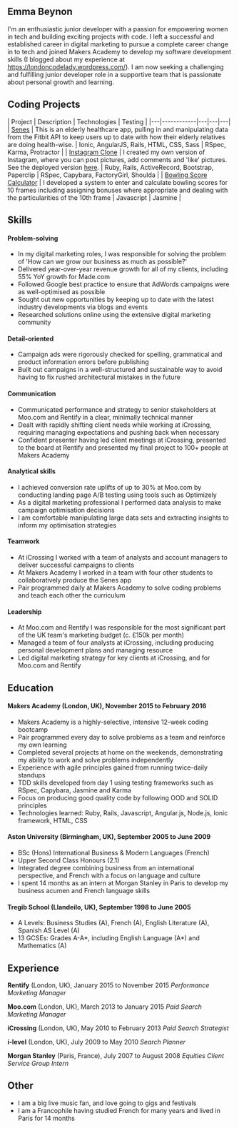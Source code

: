 ## Emma Beynon
I'm an enthusiastic junior developer with a passion for empowering women in tech and building exciting projects with code.  I left a successful and established career in digital marketing to pursue a complete career change in to tech and joined Makers Academy to develop my software development skills (I blogged about my experience at https://londoncodelady.wordpress.com/). I am now seeking a challenging and fulfilling junior developer role in a supportive team that is passionate about personal growth and learning.


## Coding Projects

| Project | Description | Technologies | Testing |
|---|------------|---|---|---|
| [Senes](https://github.com/emmabeynon/senes) | This is an elderly healthcare app, pulling in and manipulating data from the Fitbit API to keep users up to date with how their elderly relatives are doing health-wise. | Ionic, AngularJS, Rails, HTML, CSS, Sass | RSpec, Karma, Protractor |
| [Instagram Clone](https://github.com/emmabeynon/instagram-challenge) | I created my own version of Instagram, where you can post pictures, add comments and 'like' pictures. See the deployed version [here](https://fierce-spire-98420.herokuapp.com/). | Ruby, Rails, ActiveRecord, Bootstrap, Paperclip | RSpec, Capybara, FactoryGirl, Shoulda |
| [Bowling Score Calculator](https://github.com/emmabeynon/bowling-challenge) | I developed a system to enter and calculate bowling scores for 10 frames including assigning bonuses where appropriate and dealing with the particularities of the 10th frame | Javascript | Jasmine |


## Skills

#### Problem-solving
- In my digital marketing roles, I was responsible for solving the problem of 'How can we grow our business as much as possible?'
- Delivered year-over-year revenue growth for all of my clients, including 55% YoY growth for Made.com
- Followed Google best practice to ensure that AdWords campaigns were as well-optimised as possible
- Sought out new opportunities by keeping up to date with the latest industry developments via blogs and events
- Researched solutions online using the extensive digital marketing community

#### Detail-oriented
- Campaign ads were rigorously checked for spelling, grammatical and product information errors before publishing
- Built out campaigns in a well-structured and sustainable way to avoid having to fix rushed architectural mistakes in the future

#### Communication
- Communicated performance and strategy to senior stakeholders at Moo.com and Rentify in a clear, minimally technical manner
- Dealt with rapidly shifting client needs while working at iCrossing, requiring managing expectations and pushing back when necessary
- Confident presenter having led client meetings at iCrossing, presented to the board at Rentify and presented my final project to 100+ people at Makers Academy

#### Analytical skills
- I achieved conversion rate uplifts of up to 30% at Moo.com by conducting landing page A/B testing using tools such as Optimizely
- As a digital marketing professional I performed data analysis to make campaign optimisation decisions
- I am comfortable manipulating large data sets and extracting insights to inform my optimisation strategies

#### Teamwork
- At iCrossing I worked with a team of analysts and account managers to deliver successful campaigns to clients
- At Makers Academy I worked in a team with four other students to collaboratively produce the Senes app
- Pair programmed daily at Makers Academy to solve coding problems and teach each other the curriculum

#### Leadership
- At Moo.com and Rentify I was responsible for the most significant part of the UK team's marketing budget (c. £150k per month)
- Managed a team of four analysts at iCrossing, including producing personal development plans and managing resource
- Led digital marketing strategy for key clients at iCrossing, and for Moo.com and Rentify


## Education

#### Makers Academy (London, UK), November 2015 to February 2016
- Makers Academy is a highly-selective, intensive 12-week coding bootcamp
- Pair programmed every day to solve problems as a team and reinforce my own learning
- Completed several projects at home on the weekends, demonstrating my ability to work and solve problems independently
- Experience with agile principles gained from running twice-daily standups
- TDD skills developed from day 1 using testing frameworks such as RSpec, Capybara, Jasmine and Karma
- Focus on producing good quality code by following OOD and SOLID principles
- Technologies learned: Ruby, Rails, Javascript, Angular.js, Node.js, Ionic framework, HTML, CSS

#### Aston University (Birmingham, UK), September 2005 to June 2009
- BSc (Hons) International Business & Modern Languages (French)
- Upper Second Class Honours (2.1)
- Integrated degree combining business from an international perspective, and French with a focus on language and culture
- I spent 14 months as an intern at Morgan Stanley in Paris to develop my business acumen and French language skills

#### Tregib School (Llandeilo, UK), September 1998 to June 2005
- A Levels: Business Studies (A), French (A), English Literature (A), Spanish AS Level (A)
- 13 GCSEs: Grades A-A*, including English Language (A*) and Mathematics (A)


## Experience

**Rentify** (London, UK), January 2015 to November 2015
*Performance Marketing Manager*

**Moo.com** (London, UK), March 2013 to January 2015
*Paid Search Marketing Manager*

**iCrossing** (London, UK), May 2010 to February 2013
*Paid Search Strategist*

**i-level** (London, UK), July 2009 to May 2010
*Search Planner*

**Morgan Stanley** (Paris, France), July 2007 to August 2008
*Equities Client Service Group Intern*


## Other

- I am a big live music fan, and love going to gigs and festivals
- I am a Francophile having studied French for many years and lived in Paris for 14 months

